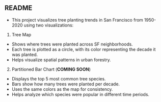 ## README
- This project visualizes tree planting trends in San Francisco from 1950-2020 using two visualizations:
1. Tree Map
  - Shows where trees were planted across SF neighborhoods.
  - Each tree is plotted as a circle, with its color representing the decade it was planted.
  - Helps visualize spatial patterns in urban forestry.

2. Partitioned Bar Chart (**COMING SOON**)
  - Displays the top 5 most common tree species.
  - Bars show how many trees were planted per decade.
  - Uses the same colors as the map for consistency.
  - Helps analyze which species were popular in different time periods.
